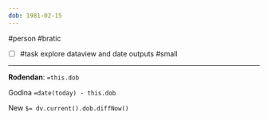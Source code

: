 ```yaml
---
dob: 1981-02-15
---
```

#person #bratic

- [ ] #task explore dataview and date outputs #small
___

**Rođendan**: `=this.dob`

Godina `=date(today) - this.dob`

New `$= dv.current().dob.diffNow()`

